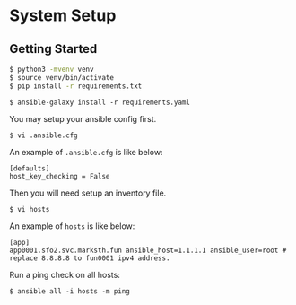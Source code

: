 # System Setup

## Getting Started

```bash
$ python3 -mvenv venv
$ source venv/bin/activate
$ pip install -r requirements.txt
```

```
$ ansible-galaxy install -r requirements.yaml
```

You may setup your ansible config first.

```
$ vi .ansible.cfg
```

An example of `.ansible.cfg` is like below:

```
[defaults]
host_key_checking = False
```

Then you will need setup an inventory file.

```
$ vi hosts
```

An example of `hosts` is like below:

```
[app]
app0001.sfo2.svc.marksth.fun ansible_host=1.1.1.1 ansible_user=root # replace 8.8.8.8 to fun0001 ipv4 address.
```

Run a ping check on all hosts:

```
$ ansible all -i hosts -m ping
```
